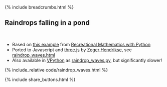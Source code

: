 {% include breadcrumbs.html %}

## Raindrops falling in a pond
<div class="header_line"><br/></div>

- Based on [this example](https://beltoforion.de/de/unterhaltungsmathematik/2d-wellengleichung.php) 
  from [Recreational Mathematics with Python](https://github.com/beltoforion/recreational_mathematics_with_python)
- Ported to Javascript and [three.js](https://threejs.org/) by [Zeger Hendrikse](https://github.com/zhendrikse/), see 
  [raindrop_waves.html](https://github.com/zhendrikse/science/blob/main/nature/code/raindrop_waves.html">raindrop_waves.html)
- Also available in [VPython](https://vpython.org/) as 
  [raindrop_waves.py](https://github.com/zhendrikse/science/blob/main/nature/code/raindrop_waves.py), but significantly slower!

{% include_relative code/raindrop_waves.html %}

<p style="clear: both;"></p>

{% include share_buttons.html %}